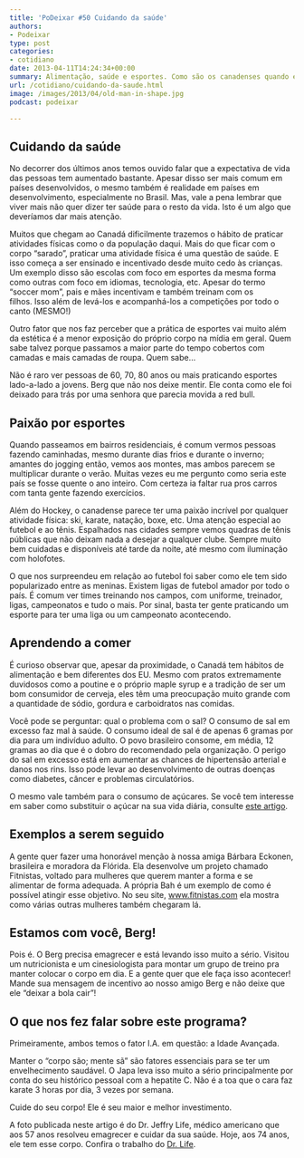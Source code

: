 ```yaml
---
title: 'PoDeixar #50 Cuidando da saúde'
authors:
- Podeixar
type: post
categories:
- cotidiano
date: 2013-04-11T14:24:34+00:00
summary: Alimentação, saúde e esportes. Como são os canadenses quando estão cuidando da saúde e como eles não são nada parecidos com os americanos.
url: /cotidiano/cuidando-da-saude.html
image: /images/2013/04/old-man-in-shape.jpg
podcast: podeixar

---
```

## Cuidando da saúde

No decorrer dos últimos anos temos ouvido falar que a expectativa de vida das pessoas tem aumentado bastante. Apesar disso ser mais comum em países desenvolvidos, o mesmo também é realidade em países em desenvolvimento, especialmente no Brasil. Mas, vale a pena lembrar que viver mais não quer dizer ter saúde para o resto da vida. Isto é um algo que deveríamos dar mais atenção.

Muitos que chegam ao Canadá dificilmente trazemos o hábito de praticar atividades físicas como o da população daqui. Mais do que ficar com o corpo &#8220;sarado&#8221;, praticar uma atividade física é uma questão de saúde. E isso começa a ser ensinado e incentivado desde muito cedo às crianças. Um exemplo disso são escolas com foco em esportes da mesma forma como outras com foco em idiomas, tecnologia, etc. Apesar do termo &#8220;soccer mom&#8221;, pais e mães incentivam e também treinam com os filhos. Isso além de levá-los e acompanhá-los a competições por todo o canto (MESMO!)

Outro fator que nos faz perceber que a prática de esportes vai muito além da estética é a menor exposição do próprio corpo na mídia em geral. Quem sabe talvez porque passamos a maior parte do tempo cobertos com camadas e mais camadas de roupa. Quem sabe&#8230;

Não é raro ver pessoas de 60, 70, 80 anos ou mais praticando esportes lado-a-lado a jovens. Berg que não nos deixe mentir. Ele conta como ele foi deixado para trás por uma senhora que parecia movida a red bull.

## Paixão por esportes

Quando passeamos em bairros residenciais, é comum vermos pessoas fazendo caminhadas, mesmo durante dias frios e durante o inverno; amantes do jogging então, vemos aos montes, mas ambos parecem se multiplicar durante o verão. Muitas vezes eu me pergunto como seria este país se fosse quente o ano inteiro. Com certeza ia faltar rua pros carros com tanta gente fazendo exercícios.

Além do Hockey, o canadense parece ter uma paixão incrível por qualquer atividade física: ski, karate, natação, boxe, etc. Uma atenção especial ao futebol e ao tênis. Espalhados nas cidades sempre vemos quadras de tênis públicas que não deixam nada a desejar a qualquer clube. Sempre muito bem cuidadas e disponíveis até tarde da noite, até mesmo com iluminação com holofotes.

O que nos surpreendeu em relação ao futebol foi saber como ele tem sido popularizado entre as meninas. Existem ligas de futebol amador por todo o país. É comum ver times treinando nos campos, com uniforme, treinador, ligas, campeonatos e tudo o mais. Por sinal, basta ter gente praticando um esporte para ter uma liga ou um campeonato acontecendo.

## Aprendendo a comer

É curioso observar que, apesar da proximidade, o Canadá tem hábitos de alimentação e bem diferentes dos EU. Mesmo com pratos extremamente duvidosos como a poutine e o próprio maple syrup e a tradição de ser um bom consumidor de cerveja, eles têm uma preocupação muito grande com a quantidade de sódio, gordura e carboidratos nas comidas.

Você pode se perguntar: qual o problema com o sal? O consumo de sal em excesso faz mal à saúde. O consumo ideal de sal é de apenas 6 gramas por dia para um indivíduo adulto. O povo brasileiro consome, em média, 12 gramas ao dia que é o dobro do recomendado pela organização. O perigo do sal em excesso está em aumentar as chances de hipertensão arterial e danos nos rins. Isso pode levar ao desenvolvimento de outras doenças como diabetes, câncer e problemas circulatórios.

O mesmo vale também para o consumo de açúcares. Se você tem interesse em saber como substituir o açúcar na sua vida diária, consulte <a href="http://equilibrionutricional.com.br/site/atualidades.php?page=Atualidades&id=24" target="_blank" rel="noopener noreferrer">este artigo</a>.

## Exemplos a serem seguido

A gente quer fazer uma honorável menção à nossa amiga Bárbara Eckonen, brasileira e moradora da Flórida. Ela desenvolve um projeto chamado Fitnistas, voltado para mulheres que querem manter a forma e se alimentar de forma adequada. A própria Bah é um exemplo de como é possível atingir esse objetivo. No seu site, <a href="http://www.fitnistas.com" target="_blank" rel="noopener noreferrer">www.fitnistas.com</a> ela mostra como várias outras mulheres também chegaram lá.

## Estamos com você, Berg!

Pois é. O Berg precisa emagrecer e está levando isso muito a sério. Visitou um nutricionista e um cinesiologista para montar um grupo de treino pra manter colocar o corpo em dia. E a gente quer que ele faça isso acontecer! Mande sua mensagem de incentivo ao nosso amigo Berg e não deixe que ele &#8220;deixar a bola cair&#8221;!



## O que nos fez falar sobre este programa?

Primeiramente, ambos temos o fator I.A. em questão: a Idade Avançada.

Manter o &#8220;corpo são; mente sã&#8221; são fatores essenciais para se ter um envelhecimento saudável. O Japa leva isso muito a sério principalmente por conta do seu histórico pessoal com a hepatite C. Não é a toa que o cara faz karate 3 horas por dia, 3 vezes por semana.

Cuide do seu corpo! Ele é seu maior e melhor investimento.

<p class="notice">
  A foto publicada neste artigo é do Dr. Jeffry Life, médico americano que aos 57 anos resolveu emagrecer e cuidar da sua saúde. Hoje, aos 74 anos, ele tem esse corpo. Confira o trabalho do <a href="http://www.drlife.com/" target="_blank" rel="noopener noreferrer">Dr. Life</a>.
</p>